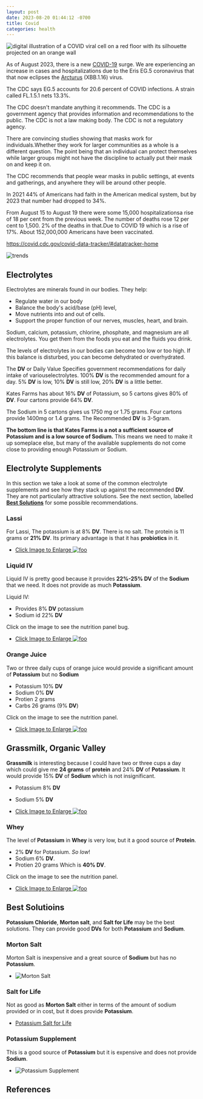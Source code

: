 ```yaml
---
layout: post
date: 2023-08-20 01:44:12 -0700
title: Covid
categories: health
---
```


![digital illustration of a COVID viral cell on a red floor with its silhouette projected on an orange wall](/assets/health/Covid-Bing-AI-2023-08-20.jpeg)

As of August 2023, there is a new [COVID-19](https://www.aarp.org/health/conditions-treatments/info-2020/coronavirus-facts.html) surge. We are experiencing an increase in  cases and hospitalizations due to the  Eris EG.5 coronavirus that that now eclipses the [Arcturus](https://www.aarp.org/health/conditions-treatments/info-2023/arcturus-new-covid-variant.html) (XBB.1.16) virus.

The CDC says EG.5 accounts for 20.6 percent of COVID infections. A strain called FL.1.5.1 nets 13.3%.

The CDC doesn't mandate anything it recommends. The CDC is a government agency that provides information and recommendations to the public. The CDC is not a law making body. The CDC is not a regulatory agency.

There are convincing studies showing that masks work for individuals.Whether they work for larger communities as a whole is a different question. The point being that an individual can protect themselves while larger groups might not have the discipline to actually put their mask on and keep it on.

The CDC recommends that people wear masks in public settings, at events and gatherings, and anywhere they will be around other people.

In 2021 44% of Americans had faith in the American medical system, but by 2023 that number had dropped to 34%.

From August 15 to August 19 there were some 15,000 hospitalizationsa rise of 18 per cent from the previous week. The number of deaths rose 12 per cent to 1,500. 2% of the deaths in that.Due to COVID 19 which is a rise of 17%. About 152,000,000 Americans have been vaccinated.

<https://covid.cdc.gov/covid-data-tracker/#datatracker-home>

![trends](/assets/health/Covid-Bing-AI-2023-08-20.jpeg)

## Electrolytes

Electrolytes are minerals found in our bodies. They help:

- Regulate water in our body
- Balance the body's acid/base (pH) level,
- Move nutrients into and out of cells.
- Support the proper function of our nerves, muscles, heart, and brain.

Sodium, calcium, potassium, chlorine, phosphate, and magnesium are all electrolytes. You get them from the foods you eat and the fluids you drink.

The levels of electrolytes in our bodies can become too low or too high. If this balance is disturbed, you can become dehydrated or overhydrated.

The **DV** or Daily Value Specifies government recommendations for daily intake of variouselectrolytes. 100% **DV** is the recommended amount for a day. 5% **DV** is low, 10% **DV** is still low, 20% **DV** is a little better.

Kates Farms has about 16% **DV** of Potassium, so 5 cartons gives 80% of **DV**. Four cartons provide 64% **DV**.

The Sodium in 5 cartons gives us 1750 mg or 1.75 grams. Four cartons provide 1400mg or 1.4 grams.  The Recommended **DV** is 3-5gram.

**The bottom line is that Kates Farms is a not a sufficient source of Potassium and is a low source of Sodium.** This means we need to make it up someplace else, but many of the available supplements do not come close to providing enough Potassium or Sodium.

## Electrolyte Supplements

In this section we take a look at some of the common electrolyte supplements and see how they stack up against the recommended **DV**. They are not particularly attractive solutions. See the next section, labelled **[Best Solutions](#best-solutions)** for some possible recommendations.

### Lassi

For Lassi, The potassium is at 8% **DV**. There is no salt. The protein is 11 grams or **21% DV**. Its primary advantage is that it has **probiotics** in it.

- <a href="/assets/images/elytes/lassi-81-jDsUn9ZL._SL1500_.jpg" alt="Lassi Nutrition Panel">Click Image to Enlarge
<img src="/assets/images/elytes/lassi-81-jDsUn9ZL._SL1500_tiny.jpg" alt="foo"></a>

### Liquid IV

Liquid IV is pretty good because it provides **22%-25% DV** of the **Sodium** that we need. It does not provide as much **Potassium**.

Liquid IV:

- Provides 8% **DV** potassium
- Sodium id 22% **DV**

Click on the image to see the nutrition panel bug.

- <a href="/assets/images/elytes/liquid-iv-81F7fZV4hoL._SL1500_.jpg" alt="Liquid IV nutrition panel">Click Image to Enlarge
<img src="/assets/images/elytes/liquid-iv-81F7fZV4hoL._SL1500_tiny.jpg" alt="foo"></a>

### Orange Juice

Two or three daily cups of orange juice would provide a significant amount of **Potassium** but no **Sodium**

- Potassium 10% **DV**
- Sodium 0% **DV**
- Protien 2 grams
- Carbs 26 grams (9% **DV**)

Click on the image to see the nutrition panel.

- <a href="/assets/images/elytes/orange-juice-81YnC59uZsL._SL1500_.jpg" alt="orangre juice nutrition panel">Click Image to Enlarge
<img src="/assets/images/elytes/orange-juice-81YnC59uZsL._SL1500_tiny.jpg" alt="foo"></a>

## Grassmilk, Organic Valley

**Grassmilk** is interesting because I could have two or three cups a day which could give me **24 grams** of **protein** and 24% **DV** of **Potassium**. It would provide 15% **DV** of **Sodium** which is not insignificant.

- Potassium 8% **DV**
- Sodium 5% **DV**

- <a href="/assets/images/elytes/ov-grassmilk-81HIX2cTGSL._SL1500_.jpg" alt="Grassmilk nutrition panel">Click Image to Enlarge
<img src="/assets/images/elytes/ov-grassmilk-81HIX2cTGSL._SL1500_tiny.jpg" alt="foo"></a>

### Whey

The level of **Potassium** in **Whey** is very low, but it a good source of **Protein**.

- 2% **DV** for Potassium. *So low*!
- Sodium 6% **DV**.
- Protien 20 grams Which is **40% DV**.

Click on the image to see the nutrition panel.

- <a href="/assets/images/elytes/Whey-51BfQNjl-LL._AC_.jpg" alt="Whey nutrition panel">Click Image to Enlarge
<img src="/assets/images/elytes/Whey-51BfQNjl-LL._AC_tiny.jpg" alt="foo"></a>

<h2 id="best-solutions">Best Solutioins</h2>

**Potassium Chloride**, **Morton salt**, and **Salt for Life** may be the best solutions. They can provide good **DVs** for both **Potassium** and **Sodium**.

### Morton Salt

Morton Salt is inexpensive and a great source of **Sodium** but has no **Potassium**.

- ![Morton Salt][03]

### Salt for Life

Not as good as **Morton Salt** either in terms of the amount of sodium provided or in cost, but it does provide **Potassium**.

- [Potassium Salt for Life][06]

### Potassium Supplement

This is a good source of **Potassium** but it is expensive and does not provide **Sodium**.

- ![Potassium Supplement][07]

## References

[03]: /assets/images/elytes/morton-salt-71TMOgL7+dL._SL1500_.jpg
[06]: /assets/images/elytes/potassium-chloride-salt-for-life-810P21hmVaL._SL1500_.jpg
[07]: /assets/images/elytes/potassium-supp-71IhFSE3a+L._AC_SL1500_.jpg
